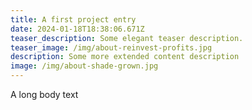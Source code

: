 ```yaml
---
title: A first project entry
date: 2024-01-18T18:38:06.671Z
teaser_description: Some elegant teaser description.
teaser_image: /img/about-reinvest-profits.jpg
description: Some more extended content description
image: /img/about-shade-grown.jpg
---
```

A long body text
